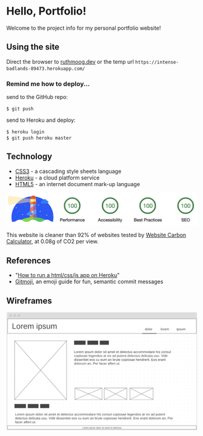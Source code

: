# Hello, Portfolio!

Welcome to the project info for my personal portfolio website!

## Using the site

Direct the browser to [ruthmoog.dev](https://www.ruthmoog.dev) or the temp url `https://intense-badlands-89473.herokuapp.com/`

### Remind me how to deploy...

send to the GitHub repo:
```shell
$ git push
```
send to Heroku and deploy:
```shell
$ heroku login
$ git push heroku master
```

## Technology

 - [CSS3](https://developer.mozilla.org/en-US/docs/Archive/CSS3) - a cascading style sheets language
 - [Heroku](https://www.heroku.com/) - a cloud platform service
 - [HTML5](https://w3.org/html/logo) - an internet document mark-up language

![Lighthouse check](./images/lighthouse.png)

This website is cleaner than 92% of websites tested by [Website Carbon Calculator](https://www.websitecarbon.com/website/ruthmoog-dev/), at 0.08g of CO2 per view.

## References

- "[How to run a html/css/js app on Heroku](https://medium.com/@winnieliang/how-to-run-a-simple-html-css-javascript-application-on-heroku-4e664c541b0b)"
- [Gitmoji](https://gitmoji.carloscuesta.me/), an emoji guide for fun, semantic commit messages

## Wireframes

![Example 'About Me' webpage](./images/wireframe-about.png)

